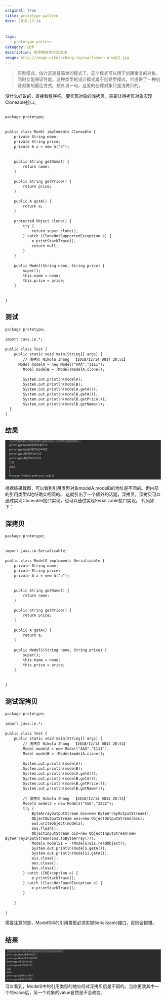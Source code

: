 ```yaml
---
original: true
title: prototype pattern
date: 2018-12-14


tags: 
  - prototype pattern
category: 技术
description: 原型模式的实现方法
image: http://image.nikolazhang.top/wallhaven-nrwq11.jpg
---
```


> 原型模式，估计这是最简单的模式了。这个模式可以用于创建重复的对象，同时又能保证性能。这种类型的设计模式属于创建型模式，它提供了一种创建对象的最佳方式。额外说一句，这里的创建对象只是浅拷贝的。

<!--more-->
没什么好说的，直接看程序吧。要实现对象的浅拷贝，需要让待拷贝对象实现Cloneable接口。
##
```
package prototype;


public class Model implements Cloneable {
	private String name;
	private String price;
    private A a = new A("a");


    public String getName() {
        return name;
    }

    public String getPrice() {
        return price;
    }

    public A getA() {
        return a;
    }

    protected Object clone() {
		try {
			return super.clone();
		} catch (CloneNotSupportedException e) {
			e.printStackTrace();
			return null;
		}
	}

	public Model(String name, String price) {
		super();
		this.name = name;
		this.price = price;
	}


}

```

## 测试
```
package prototype;

import java.io.*;

public class Test {
	public static void main(String[] args) {
		// 浅拷贝 Nikola Zhang  【2018/12/14 0014 20:51】
	  Model modelA = new Model("AAA","1111");
		Model modelB = (Model)modelA.clone();

		System.out.println(modelA);
		System.out.println(modelB);
		System.out.println(modelA.getA());
		System.out.println(modelB.getA());
		System.out.println(modelB.getPrice());
		System.out.println(modelB.getName());
  }
}

```

## 结果
![结果](/images/article/181214/prototypeqian.png)

根据结果截图，可以看到引用类型对象modelA,modelB的地址是不同的。但内部的引用类型A地址确实相同的。
这就引出了一个额外的话题，深拷贝。深拷贝可以通过实现Cloneable接口实现，也可以通过实现Serializable接口实现。
代码如下：
## 深拷贝
```
package prototype;


import java.io.Serializable;

public class ModelS implements Serializable {
	private String name;
	private String price;
    private A a = new A("a");


    public String getName() {
        return name;
    }

    public String getPrice() {
        return price;
    }

    public A getA() {
        return a;
    }

	public ModelS(String name, String price) {
		super();
		this.name = name;
		this.price = price;
	}


}

```

## 测试深拷贝
```
package prototype;

import java.io.*;

public class Test {
	public static void main(String[] args) {
		// 浅拷贝 Nikola Zhang  【2018/12/14 0014 20:51】
	    Model modelA = new Model("AAA","1111");
		Model modelB = (Model)modelA.clone();

		System.out.println(modelA);
		System.out.println(modelB);
		System.out.println(modelA.getA());
		System.out.println(modelB.getA());
		System.out.println(modelB.getPrice());
		System.out.println(modelB.getName());

        // 深拷贝 Nikola Zhang  【2018/12/14 0014 20:51】
		ModelS modelS = new ModelS("SSS","2222");
        try {
            ByteArrayOutputStream bos=new ByteArrayOutputStream();
            ObjectOutputStream oos=new ObjectOutputStream(bos);
            oos.writeObject(modelS);
            oos.flush();
            ObjectInputStream ois=new ObjectInputStream(new ByteArrayInputStream(bos.toByteArray()));
            ModelS modelS1 =  (ModelS)ois.readObject();
            System.out.println(modelS.getA());
            System.out.println(modelS1.getA());
            ois.close();
            oos.close();
            bos.close();
        } catch (IOException e) {
            e.printStackTrace();
        } catch (ClassNotFoundException e) {
            e.printStackTrace();
        }

    }

}

```
需要注意的是，ModelS中的引用类型必须实现Serializable接口，否则会报错。

## 结果
![结果](/images/article/181214/prototype.png)
可以看到，ModelS中的引用类型的地址经过深拷贝后是不同的。当你更改其中一个的value后，另一个对象的value自然是不会改变。
